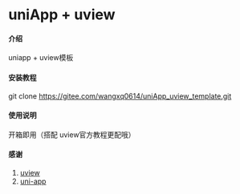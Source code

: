# uniApp  + uview

#### 介绍
uniapp + uview模板



#### 安装教程

git clone https://gitee.com/wangxq0614/uniApp_uview_template.git

#### 使用说明

开箱即用（搭配 uview官方教程更配哦）

#### 感谢

1. [uview](https://www.uviewui.com/components/intro.html)
2. [uni-app](https://uniapp.dcloud.io/)

